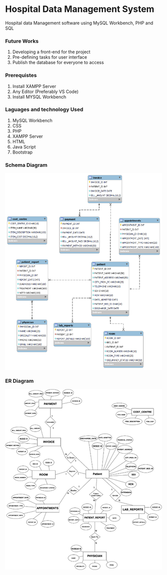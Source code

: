 <h1>Hospital Data Management System </h1>

Hospital data Management software using MySQL Workbench, PHP and SQL

<h3> Future Works </h3>

1. Developing a front-end for the project
2. Pre-defining tasks for user interface
3. Publish the database for everyone to access

<h3>Prerequistes</h3>

1. Install XAMPP Server
2. Any Editor (Preferably VS Code)
3. Install MYSQL Workbench

<h3>Laguages and technology Used</h3>

1. MySQL Workbench
2. CSS
3. PHP
4. XAMPP Server
5. HTML
6. Java Script
7. Bootstrap

<h3>Schema Diagram</h3>
<img src  = "final db dia.png">

<h3>ER Diagram</h3>
<img src = "ER.jpg">
